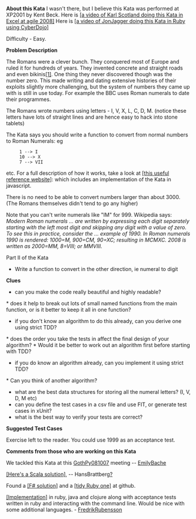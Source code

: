 **About this Kata**
I wasn't there, but I believe this Kata was performed at XP2001 by Kent
Beck. Here is [[a video of Karl Scotland doing this Kata in Excel at
agile
2008]](http://www.infoq.com/presentations/TDD-Managers-Nicolette-Scotland)
Here is [[a video of JonJagger doing this Kata in Ruby using
CyberDojo]](http://vimeo.com/15104374)

Difficulty - Easy.

**Problem Description**

The Romans were a clever bunch. They conquered most of Europe and ruled
it for hundreds of years. They invented concrete and straight roads and
even
bikinis[[1]](http://sights.seindal.dk/sight/456_Roman_Villa_of_Piazza_Armerina.html).
One thing they never discovered though was the number zero. This made
writing and dating extensive histories of their exploits slightly more
challenging, but the system of numbers they came up with is still in use
today. For example the BBC uses Roman numerals to date their programmes.

The Romans wrote numbers using letters - I, V, X, L, C, D, M. (notice
these letters have lots of straight lines and are hence easy to hack
into stone tablets)

The Kata says you should write a function to convert from normal numbers
to Roman Numerals: eg

         1 --> I
         10 --> X
         7 --> VII

etc.
For a full description of how it works, take a look at [[this useful
reference website]](http://www.novaroma.org/via_romana/numbers.html):
which includes an implementation of the Kata in javascript.

There is no need to be able to convert numbers larger than about 3000.
(The Romans themselves didn't tend to go any higher)

Note that you can't write numerals like "IM" for 999. Wikipedia says:
*Modern Roman numerals ... are written by expressing each digit
separately starting with the left most digit and skipping any digit with
a value of zero. To see this in practice, consider the ... example of
1990. In Roman numerals 1990 is rendered: 1000=M, 900=CM, 90=XC;
resulting in MCMXC. 2008 is written as 2000=MM, 8=VIII; or MMVIII.*

Part II of the Kata

-   Write a function to convert in the other direction, ie numeral to
    digit

**Clues**

-   can you make the code really beautiful and highly readable?

\* does it help to break out lots of small named functions from the main
function, or is it better to keep it all in one function?
-   if you don't know an algorithm to do this already, can you derive
    one using strict TDD?

\* does the order you take the tests in affect the final design of your
algorithm?
\* Would it be better to work out an algorithm first before starting
with TDD?
-   if you do know an algorithm already, can you implement it using
    strict TDD?

\* Can you think of another algorithm?
-   what are the best data structures for storing all the numeral
    letters? (I, V, D, M etc)
-   can you define the test cases in a csv file and use FIT, or generate
    test cases in xUnit?
-   what is the best way to verify your tests are correct?

**Suggested Test Cases**

Exercise left to the reader. You could use 1999 as an acceptance test.

**Comments from those who are working on this Kata**

We tackled this Kata at this
[GothPy081007](http://codingdojo.org/cgi-bin/index.pl?GothPy081007)
meeting --
[EmilyBache](http://codingdojo.org/cgi-bin/index.pl?EmilyBache)

[[Here's a Scala
solution]](http://blog.crisp.se/hansbrattberg/2010/08/10/1281424295367.html), --
HansBrattberg[?](http://codingdojo.org/cgi-bin/index.pl?action=edit&id=HansBrattberg)

Found a [[F\#
solution]](http://github.com/hibri/f_sharp_roman_numeral_converter/blob/master/Dojo.FSharp/Roman.fs)
and a [[tidy Ruby
one]](http://github.com/ruby-fatecsp/dojos/blob/8cb15023eec6d4a5c9cdcf1723adff1ed5864a03/roman_to_numerals/lib/roman_to_num.rb)
at github.

[[Implementation]](https://github.com/froderik/roman_numeral_katas) in
ruby, java and clojure along with acceptance tests written in ruby and
interacting with the command line. Would be nice with some additional
languages. -
[FredrikRubensson](http://codingdojo.org/cgi-bin/index.pl?FredrikRubensson)
